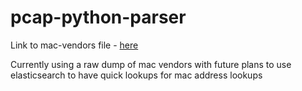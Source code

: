 # pcap-python-parser

Link to mac-vendors file - [here](https://drive.google.com/file/d/1g3bEM2UwhTfZIG3CDh-zTg6mESr2IbgC/view?usp=sharing)

Currently using a raw dump of mac vendors with future plans to use elasticsearch to have quick lookups for mac address lookups
